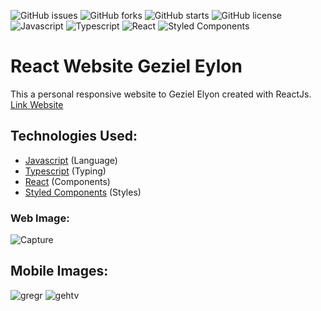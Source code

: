 ![GitHub issues](https://img.shields.io/github/issues/programador404/ReactJs-Geziel-Elyon)
![GitHub forks](https://img.shields.io/github/forks/programador404/ReactJs-Geziel-Elyon)
![GitHub starts](https://img.shields.io/github/stars/programador404/ReactJs-Geziel-Elyon)
![GitHub license](https://img.shields.io/github/license/programador404/ReactJs-Geziel-Elyon)
![Javascript](https://img.shields.io/badge/Javascript-Language-yellow)
![Typescript](https://img.shields.io/badge/Typescript-Language-blue)
![React](https://img.shields.io/badge/React-components-orange)
![Styled Components](https://img.shields.io/badge/StyledComponents-Styles-purple)

# React Website Geziel Eylon
This a personal responsive website to Geziel Elyon created with ReactJs. [Link Website](https://gezielelyon.vercel.app/)

## Technologies Used:
- [Javascript](https://developer.mozilla.org/pt-BR/docs/Web/JavaScript) (Language)
- [Typescript](https://www.typescriptlang.org/) (Typing)
- [React](https://pt-br.reactjs.org/) (Components)
- [Styled Components](https://styled-components.com/) (Styles)

### Web Image:
![Capture](https://user-images.githubusercontent.com/48457700/120081818-d8822500-c095-11eb-9dc1-09d1bee372ee.PNG)

## Mobile Images:
![gregr](https://user-images.githubusercontent.com/48457700/120081858-05ced300-c096-11eb-9c89-099f7be6230c.PNG) 
![gehtv](https://user-images.githubusercontent.com/48457700/120081868-141cef00-c096-11eb-8b54-edb9ba6e4e48.PNG)

